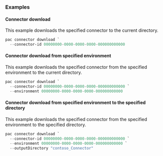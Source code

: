 ### Examples

#### Connector download

This example downloads the specified connector to the current directory.

```powershell
pac connector download `
  --connector-id 00000000-0000-0000-0000-000000000000 
```

#### Connector download from specified environment

This example downloads the specified connector from the specified environment to the current directory.

```powershell
pac connector download `
  --connector-id 00000000-0000-0000-0000-000000000000 `
  --environment 00000000-0000-0000-0000-000000000000 
```

#### Connector download from specified environment to the specified directory

This example downloads the specified connector from the specified environment to the specified directory.

```powershell
pac connector download `
  --connector-id 00000000-0000-0000-0000-000000000000 `
  --environment 00000000-0000-0000-0000-000000000000 `
  --outputDirectory "contoso_Connector"
```
